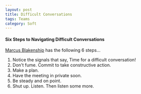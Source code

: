 ```yaml
---
layout: post
title: Difficult Conversations
tags: Teams
category: Soft
---
```


#### Six Steps to Navigating Difficult Conversations ####

[Marcus Blakenship](http://www.marcusblankenship.com/) has the following 6 steps...  

1. Notice the signals that say, Time for a difficult conversation!  
2. Don't fume. Commit to take constructive action.  
3. Make a plan.  
4. Have the meeting in private soon.  
5. Be steady and on point.  
6. Shut up. Listen. Then listen some more.  
